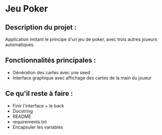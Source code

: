 # Jeu Poker

## Description du projet :

Application imitant le principe d'un jeu de poker, avec trois autres joueurs automatiques.

## Fonctionnalités principales :

- Génération des cartes avec une seed
- Interface graphique avec affichage des cartes de la main du joueur

## Ce qu'il reste à faire :

- Finir l'interface + le back
- Docstring
- README
- requirements.txt
- Encapsuler les variables
